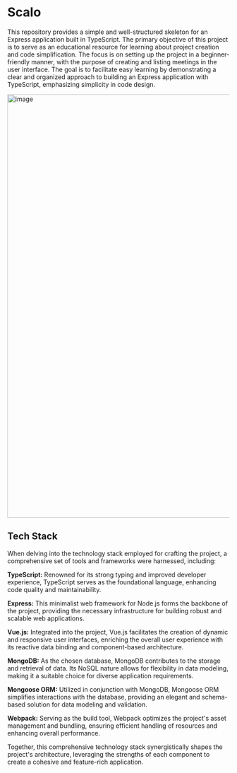 # Scalo
This repository provides a simple and well-structured skeleton for an Express application built in TypeScript. The primary objective of this project is to serve as an educational resource for learning about project creation and code simplification. The focus is on setting up the project in a beginner-friendly manner, with the purpose of creating and listing meetings in the user interface. The goal is to facilitate easy learning by demonstrating a clear and organized approach to building an Express application with TypeScript, emphasizing simplicity in code design.

<img width="959" alt="image" src="https://github.com/Gokul-G7/Scalo/assets/98147278/ddefbd74-b48b-4f02-a25c-d4bea6c40a60">


<h2>Tech Stack</h2>
When delving into the technology stack employed for crafting the project, a comprehensive set of tools and frameworks were harnessed, including:

**TypeScript:** Renowned for its strong typing and improved developer experience, TypeScript serves as the foundational language, enhancing code quality and maintainability.

**Express:** This minimalist web framework for Node.js forms the backbone of the project, providing the necessary infrastructure for building robust and scalable web applications.

**Vue.js:** Integrated into the project, Vue.js facilitates the creation of dynamic and responsive user interfaces, enriching the overall user experience with its reactive data binding and component-based architecture.

**MongoDB:** As the chosen database, MongoDB contributes to the storage and retrieval of data. Its NoSQL nature allows for flexibility in data modeling, making it a suitable choice for diverse application requirements.

**Mongoose ORM:** Utilized in conjunction with MongoDB, Mongoose ORM simplifies interactions with the database, providing an elegant and schema-based solution for data modeling and validation.

**Webpack:** Serving as the build tool, Webpack optimizes the project's asset management and bundling, ensuring efficient handling of resources and enhancing overall performance.

Together, this comprehensive technology stack synergistically shapes the project's architecture, leveraging the strengths of each component to create a cohesive and feature-rich application.

